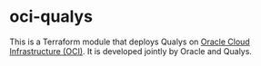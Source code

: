 # oci-qualys
This is a Terraform module that deploys Qualys on [Oracle Cloud Infrastructure (OCI)](https://cloud.oracle.com/en_US/cloud-infrastructure).  It is developed jointly by Oracle and Qualys.
